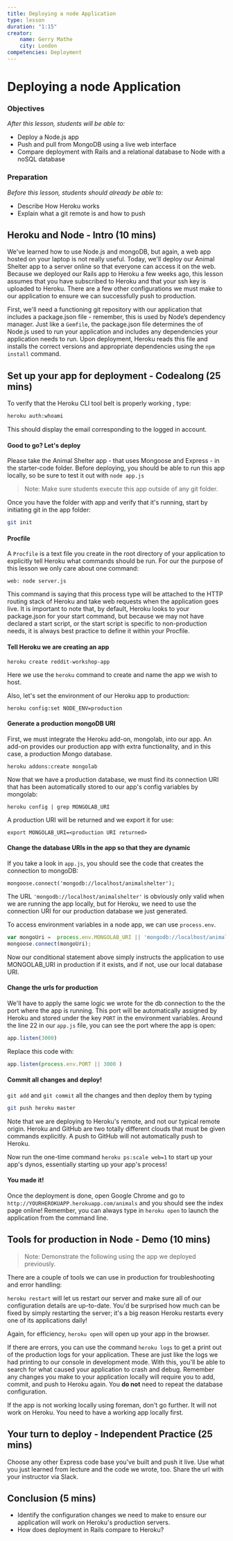 ```yaml
---
title: Deploying a node Application
type: lesson
duration: "1:15"
creator:
    name: Gerry Mathe
    city: London
competencies: Deployment
---
```



# Deploying a node Application

### Objectives
*After this lesson, students will be able to:*

- Deploy a Node.js app
- Push and pull from MongoDB using a live web interface
- Compare deployment with Rails and a relational database to Node with a noSQL database

### Preparation
*Before this lesson, students should already be able to:*

- Describe How Heroku works
- Explain what a git remote is and how to push

## Heroku and Node - Intro (10 mins)

We've learned how to use Node.js and mongoDB, but again, a web app hosted on your laptop is not really useful. Today, we'll deploy our Animal Shelter app to a server online so that everyone can access it on the web.  Because we deployed our Rails app to Heroku a few weeks ago, this lesson assumes that you have subscribed to Heroku and that your ssh key is uploaded to Heroku.  There are a few other configurations we must make to our application to ensure we can successfully push to production.

First, we'll need a functioning git repository with our application that includes a package.json file - remember, this is used by Node’s dependency manager.  Just like a `Gemfile`, the package.json file determines the of Node.js used to run your application and includes any dependencies your application needs to run. Upon deployment, Heroku reads this file and installs the correct versions and appropriate dependencies using the  `npm install` command.

## Set up your app for deployment - Codealong (25 mins)

To verify that the Heroku CLI tool belt is properly working , type:

```bash
heroku auth:whoami
```

This should display the email corresponding to the logged in account.

#### Good to go? Let's deploy

Please take the Animal Shelter app - that uses Mongoose and Express - in the starter-code folder. Before deploying, you should be able to run this app locally, so be sure to test it out with `node app.js`

> Note: Make sure students execute this app outside of any git folder.

Once you have the folder with app and verify that it's running, start by initiating git in the app folder:

```bash
git init
```

#### Procfile

A `Procfile` is a text file you create in the root directory of your application to explicitly tell Heroku what commands should be run. For our the purpose of this lesson we only care about one command:

`web: node server.js`

This command is saying that this process type will be attached to the HTTP routing stack of Heroku and take web requests when the application goes live. It is important to note that, by default, Heroku looks to your package.json for your start command, but because we may not have declared a start script, or the start script is specific to non-production needs, it is always best practice to define it within your Procfile.


#### Tell Heroku we are creating an app

`heroku create reddit-workshop-app`

Here we use the `heroku` command to create and name the app we wish to host.

Also, let's set the environment of our Heroku app to production:

`heroku config:set NODE_ENV=production`

#### Generate a production mongoDB URI

First, we must integrate the Heroku add-on, mongolab, into our app. An add-on provides our production app with extra functionality, and in this case, a production Mongo database.

`heroku addons:create mongolab`

Now that we have a production database, we must find its connection URI that has been automatically stored to our app's config variables by mongolab:

`heroku config | grep MONGOLAB_URI`

A production URI will be returned and we export it for use:

`export MONGOLAB_URI=<production URI returned>`

#### Change the database URIs in the app so that they are dynamic

If you take a look in `app.js`, you should see the code that creates the connection to mongoDB:

```
mongoose.connect('mongodb://localhost/animalshelter');
```

The URL `'mongodb://localhost/animalshelter'` is obviously only valid when we are running the app locally, but for Heroku, we need to use the connection URI for our production database we just generated.


To access environment variables in a node app, we can use `process.env`.


```javascript
var mongoUri =  process.env.MONGOLAB_URI || 'mongodb://localhost/animalshelter';
mongoose.connect(mongoUri);
```

Now our conditional statement above simply instructs the application to use MONGOLAB_URI in production if it exists, and if not, use our local database URI.

#### Change the urls for production

We'll have to apply the same logic we wrote for the db connection to the the port where the app is running.  This port will be automatically assigned by Heroku and stored under the key `PORT` in the environment variables. Around the line 22 in our `app.js` file, you can see the port where the app is open:

```javascript
app.listen(3000)
```

Replace this code with:

```javascript
app.listen(process.env.PORT || 3000 )
```

#### Commit all changes and deploy!

`git add` and `git commit` all the changes and then deploy them by typing

```bash
git push heroku master
```

Note that we are deploying to Heroku's remote, and not our typical remote origin. Heroku and GitHub are two totally different clouds that must be given commands explicitly. A push to GitHub will not automatically push to Heroku.

Now run the one-time command `heroku ps:scale web=1` to start up your app's dynos, essentially starting up your app's process!

#### You made it!
Once the deployment is done, open Google Chrome and go to `http://YOURHEROKUAPP.herokuapp.com/animals` and you should see the index page online!  Remember, you can always type in `heroku open` to launch the application from the command line.


## Tools for production in Node - Demo (10 mins)

>Note: Demonstrate the following using the app we deployed previously.

There are a couple of tools we can use in production for troubleshooting and error handling:

`heroku restart` will let us restart our server and make sure all of our configuration details are up-to-date.  You'd be surprised how much can be fixed by simply restarting the server; it's a big reason Heroku restarts every one of its applications daily!

Again, for efficiency, `heroku open` will open up your app in the browser.

If there are errors, you can use the command `heroku logs` to get a print out of the production logs for your application. These are just like the logs we had printing to our console in development mode. With this, you'll be able to search for what caused your application to crash and debug. Remember any changes you make to your application locally will require you to add, commit, and push to Heroku again. You **do not** need to repeat the database configuration.

If the app is not working locally using foreman, don't go further.  It will not work on Heroku. You need to have a working app locally first.


## Your turn to deploy - Independent Practice (25 mins)

Choose any other Express code base you've built and push it live.  Use what you just learned from lecture and the code we wrote, too.  Share the url with your instructor via Slack.


## Conclusion (5 mins)

- Identify the configuration changes we need to make to ensure our application will work on Heroku's production servers.
- How does deployment in Rails compare to Heroku?



